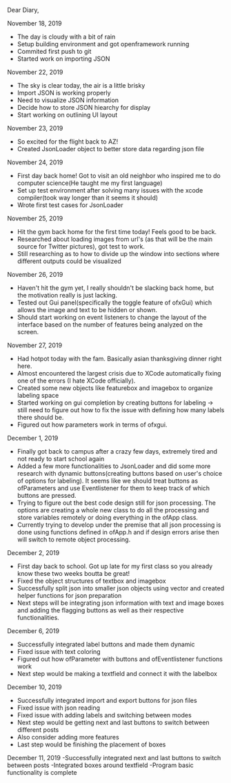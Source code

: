 Dear Diary,

November 18, 2019
- The day is cloudy with a bit of rain
- Setup building environment and got openframework running
- Commited first push to git
- Started work on importing JSON

November 22, 2019
- The sky is clear today, the air is a little brisky
- Import JSON is working properly
- Need to visualize JSON information
- Decide how to store JSON hiearchy for display
- Start working on outlining UI layout

November 23, 2019
- So excited for the flight back to AZ!
- Created JsonLoader object to better store data regarding json file

November 24, 2019
- First day back home! Got to visit an old neighbor who inspired me to do computer science(He taught me my first language)
- Set up test environment after solving many issues with the xcode compiler(took way longer than it seems it should)
- Wrote first test cases for JsonLoader

November 25, 2019
- Hit the gym back home for the first time today! Feels good to be back.
- Researched about loading images from url's (as that will be the main source for Twitter pictures), got test to work.
- Still researching as to how to divide up the window into sections where different outputs could be visualized

November 26, 2019
- Haven't hit the gym yet, I really shouldn't be slacking back home, but the motivation really is just lacking.
- Tested out Gui panel(specifically the toggle feature of ofxGui) which allows the image and text to be hidden or shown.
- Should start working on event listeners to change the layout of the interface based on the number of features being analyzed on the screen.

November 27, 2019
- Had hotpot today with the fam. Basically asian thanksgiving dinner right here.
- Almost encountered the largest crisis due to XCode automatically fixing one of the errors (I hate XCode officially).
- Created some new objects like featurebox and imagebox to organize labeling space
- Started working on gui completion by creating buttons for labeling -> still need to figure out how to fix the issue with defining how many labels there should be.
- Figured out how parameters work in terms of ofxgui.

December 1, 2019
- Finally got back to campus after a crazy few days, extremely tired and not ready to start school again
- Added a few more functionalities to JsonLoader and did some more research with dynamic buttons(creating buttons based on user's choice of options for labeling). It seems like we should treat buttons as ofParameters and use Eventlistener for them to keep track of which buttons are pressed.
- Trying to figure out the best code design still for json processing. The options are creating a whole new class to do all the processing and store variables remotely or doing everything in the ofApp class. 
- Currently trying to develop under the premise that all json processing is done using functions defined in ofApp.h and if design errors arise then will switch to remote object processing.

December 2, 2019
- First day back to school. Got up late for my first class so you already know these two weeks boutta be great!
- Fixed the object structures of textbox and imagebox
- Successfully split json into smaller json objects using vector and created helper functions for json preparation
- Next steps will be integrating json information with text and image boxes and adding the flagging buttons as well as their respective functionalities.

December 6, 2019
- Successfully integrated label buttons and made them dynamic
- Fixed issue with text coloring
- Figured out how ofParameter with buttons and ofEventlistener functions work
- Next step would be making a textfield and connect it with the labelbox

December 10, 2019
- Successfully integrated import and export buttons for json files
- Fixed issue with json reading
- Fixed issue with adding labels and switching between modes
- Next step would be getting next and last buttons to switch between different posts
- Also consider adding more features
- Last step would be finishing the placement of boxes

December 11, 2019
-Successfully integrated next and last buttons to switch between posts
-Integrated boxes around textfield
-Program basic functionality is complete
